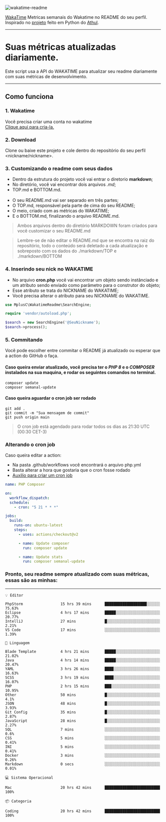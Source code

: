 ![wakatime-readme](https://socialify.git.ci/bymatheus/wakatime-readme/image?description=1&descriptionEditable=M%C3%A9tricas%20semanais%20do%20Wakatime%20no%20seu%20README%20de%20perfil.&font=KoHo&forks=1&language=1&owner=1&pattern=Signal&stargazers=1&theme=Dark)

[WakaTime](https://wakatime.com) Metricas semanais do Wakatime no README do seu perfil. <br>
Inspirado no [projeto](https://github.com/athul/waka-readme) feito em Python do [Athul](https://github.com/athul).
___

# Suas métricas atualizadas diariamente.
Este script usa a API do WAKATIME para atualizar seu readme diariamente com suas métricas de desenvolvimento.

___

## Como funciona

### 1. Wakatime
Você precisa criar uma conta no wakatime <br>
[Clique aqui para cria-la.](https://wakatime.com) 

### 2. Download
Clone ou baixe este projeto e cole dentro do repositório do seu perfil <nickname/nickname>.

### 3. Customizando o readme com seus dados
- Dentro da estrutura do projeto você vai entrar o diretorio **markdown**;  
- No diretório, você vai encontrar dois arquivos *.md*;
- TOP.md e BOTTOM.md.
<br><br>
- O seu README.md vai ser separado em três partes; 
- O TOP.md, responsável pela parte de cima do seu README;
- O meio, criado com as métricas do WAKATIME;
- E o BOTTOM.md, finalizando o arquivo README.md.<br>

> Ambos arquivos dentro do diretório MARKDOWN foram criados para você customizar o seu README.md

> Lembre-se de não editar o README.md que se encontra na raiz do repositório, todo o conteúdo será deletado a cada atualização e sobreposto com os dados do ./markdown/TOP e ./markdown/BOTTOM

### 4. Inserindo seu nick no WAKATIME
- No arquivo **cron.php** você vai encontrar um objeto sendo instânciado e um atributo sendo enviado como parâmetro para o construtor do objeto;
- Esse atributo se trata do NICKNAME do WAKATIME;
- Você precisa alterar o atributo para seu NICKNAME do WAKATIME.

```php
use MplusC\WakatimeReadme\SearchEngine;

require 'vendor/autoload.php';

$search = new SearchEngine('@SeuNickname');
$search->process();
```

### 5. Commitando
Você pode escolher entre commitar o README já atualizado ou esperar que a action do GitHub o faça. <br>

#### Caso queira enviar atualizado, você precisa ter o *PHP 8* e o *COMPOSER* instalados na sua maquina, e rodar os seguintes comandos no terminal.
```composer
composer update
composer semanal-update 
```

#### Caso queira aguardar o cron job ser rodado 
```git 
git add .
git commit -m "Sua mensagem de commit"
git push origin main
```

>O cron job está agendado para rodar todos os dias as 21:30 UTC (00:30 CET-3) 

### Alterando o cron job
Caso queira editar a action:

- Na pasta .github/workflows você encontrará o arquivo php.yml
- Basta alterar a hora que gostaria que o cron fosse rodado
- [Auxilio para criar um cron job](https://crontab.guru)

```yml
name: PHP Composer

on:
  workflow_dispatch:
  schedule:
    - cron: "5 21 * * *"

jobs:
  build:
    runs-on: ubuntu-latest
    steps:
      - uses: actions/checkout@v2

      - name: Update composer
        run: composer update

      - name: Update stats
        run: composer semanal-update
```

### Pronto, seu readme sempre atualizado com suas métricas, essas são as minhas:

___
```text
💡 Editor

PhpStorm                 15 hrs 39 mins      ███████████████████░░░░░░     75.63%
Eclipse                  4 hrs 17 mins       █████░░░░░░░░░░░░░░░░░░░░     20.77%
IntelliJ                 27 mins             █░░░░░░░░░░░░░░░░░░░░░░░░      2.21%
VS Code                  17 mins             ░░░░░░░░░░░░░░░░░░░░░░░░░      1.39%
```
```text
💬 Linguagem

Blade Template           4 hrs 21 mins       █████░░░░░░░░░░░░░░░░░░░░     21.02%
Java                     4 hrs 14 mins       █████░░░░░░░░░░░░░░░░░░░░     20.47%
YAML                     3 hrs 26 mins       ████░░░░░░░░░░░░░░░░░░░░░     16.63%
SCSS                     3 hrs 19 mins       ████░░░░░░░░░░░░░░░░░░░░░     16.07%
PHP                      2 hrs 15 mins       ███░░░░░░░░░░░░░░░░░░░░░░     10.95%
Other                    50 mins             █░░░░░░░░░░░░░░░░░░░░░░░░       4.1%
JSON                     48 mins             █░░░░░░░░░░░░░░░░░░░░░░░░      3.93%
Git Config               35 mins             █░░░░░░░░░░░░░░░░░░░░░░░░      2.87%
JavaScript               28 mins             █░░░░░░░░░░░░░░░░░░░░░░░░      2.27%
SQL                      7 mins              ░░░░░░░░░░░░░░░░░░░░░░░░░       0.6%
CSS                      5 mins              ░░░░░░░░░░░░░░░░░░░░░░░░░      0.41%
INI                      5 mins              ░░░░░░░░░░░░░░░░░░░░░░░░░      0.41%
Docker                   3 mins              ░░░░░░░░░░░░░░░░░░░░░░░░░      0.26%
Markdown                 0 secs              ░░░░░░░░░░░░░░░░░░░░░░░░░      0.01%
```
```text
💻 Sistema Operacional

Mac                      20 hrs 42 mins      █████████████████████████       100%
```
```text
📦 Categoria

Coding                   20 hrs 42 mins      █████████████████████████       100%
```
